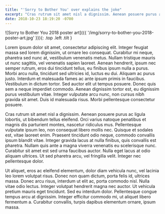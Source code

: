 ```yaml
---
title: "'Sorry to Bother You' over explains the joke"
excerpt: "Cras rutrum sit amet nisl a dignissim. Aenean posuere purus ac ligula lobortis, ut bibendum tellus eleifend."
date: 2018-10-23 18:19:20 -0700
---
```


![Sorry to Bother You 2018 poster art]({{ '/img/sorry-to-bother-you-2018-poster-art.jpg' }}){: .top .left .tilt }

Lorem ipsum dolor sit amet, consectetur adipiscing elit. Integer feugiat massa sed lorem dignissim, ut ornare leo consequat. Curabitur mi neque, pharetra sed nunc at, vestibulum venenatis metus. Nullam tristique mauris ut nunc sagittis, vel venenatis sapien laoreet. Aenean hendrerit, ipsum nec semper rutrum, eros dui tincidunt tellus, eu finibus ipsum nulla a purus. Morbi arcu nulla, tincidunt sed ultricies id, luctus eu dui. Aliquam ac purus justo. Interdum et malesuada fames ac ante ipsum primis in faucibus. Vestibulum in dictum tortor. Sed auctor elit ut tempus posuere. Donec quis sem a neque imperdiet commodo. Aenean dignissim tortor est, eu dignissim purus vestibulum vitae. Integer vulputate arcu nunc, non cursus nibh gravida sit amet. Duis id malesuada risus. Morbi pellentesque consectetur posuere.

Cras rutrum sit amet nisl a dignissim. Aenean posuere purus ac ligula lobortis, ut bibendum tellus eleifend. Orci varius natoque penatibus et magnis dis parturient montes, nascetur ridiculus mus. Pellentesque vulputate ipsum leo, non consequat libero mollis nec. Quisque et sodales est, vitae laoreet enim. Praesent tincidunt odio neque, commodo convallis ipsum blandit vitae. Integer gravida lacus at nulla finibus, quis convallis est pharetra. Nullam quis ante a magna viverra venenatis eu scelerisque nunc. Curabitur sit amet est sed urna faucibus auctor. Nulla eget lacus at odio aliquam ultrices. Ut sed pharetra arcu, vel fringilla velit. Integer nec pellentesque dolor.

Ut aliquet, eros ac eleifend elementum, dolor diam vehicula nunc, vel lacinia leo lorem volutpat risus. Donec non quam dictum, porta felis id, ultrices massa. Donec arcu risus, interdum ut elit ac, porta commodo nisl. Nulla vitae odio lectus. Integer volutpat hendrerit magna nec auctor. Ut vehicula pretium mauris eget tincidunt. Sed eu interdum dolor. Pellentesque congue tempus arcu at dignissim. Integer efficitur commodo mi, ut aliquet libero fermentum a. Curabitur convallis, turpis dapibus elementum ornare, ipsum massa.
